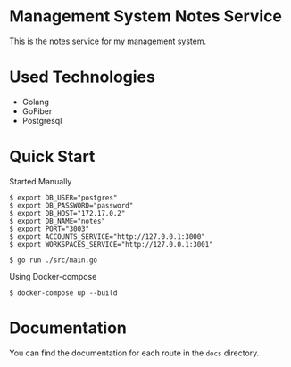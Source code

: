 # Management System Notes Service

This is the notes service for my management system.

# Used Technologies

- Golang
- GoFiber
- Postgresql

# Quick Start

Started Manually

```console
$ export DB_USER="postgres"
$ export DB_PASSWORD="password"
$ export DB_HOST="172.17.0.2"
$ export DB_NAME="notes"
$ export PORT="3003"
$ export ACCOUNTS_SERVICE="http://127.0.0.1:3000"
$ export WORKSPACES_SERVICE="http://127.0.0.1:3001"

$ go run ./src/main.go
```

Using Docker-compose

```
$ docker-compose up --build
```

# Documentation

You can find the documentation for each route in the `docs` directory.

